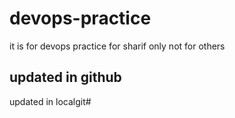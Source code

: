 # devops-practice
it is for devops practice for sharif only not for others 
## updated in github
updated in localgit#
